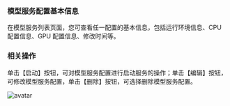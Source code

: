 ### 模型服务配置基本信息

在模型服务列表页面，您可查看任一配置的基本信息，包括运行环境信息、CPU 配置信息、GPU 配置信息、修改时间等。

### 相关操作

单击【启动】按钮，可对模型服务配置进行启动服务的操作；单击【编辑】按钮，可修改模型服务配置，单击【删除】按钮，可选择删除模型服务配置。

![avatar](https://main.qcloudimg.com/raw/3e0d6b7a8b7d55bcb43106705e444164.png)
